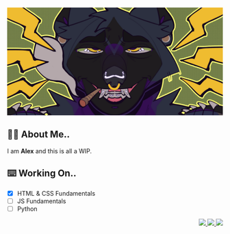 <p align="center"><img src="https://github.com/morningmess/morningmess/blob/main/Mads%20smaller.png" width="600"></p>

## ✌🏽 About Me..

I am **Alex** and this is all a WIP.

## ⌨️ Working On..

- [x] HTML & CSS Fundamentals
- [ ] JS Fundamentals
- [ ] Python

<p align="right"><a href="https://www.linkedin.com/in/alex-carido-3b26a595/"><img src="https://img.shields.io/badge/-morningmess-blue?style=flat-square&logo=Linkedin&logoColor=white"> <a href="https://github.com/morningmess"><img src="https://img.shields.io/github/followers/morningmess?label=follow&style=social"> <a href="TWITTER"><img src="https://img.shields.io/twitter/follow/morningmess_?style=social"></p>


<!-- Old Socials

[![Linkedin: Alex](https://img.shields.io/badge/-morningmess-blue?style=flat-square&logo=Linkedin&logoColor=white&link=https://www.linkedin.com/in/alex-carido-3b26a595/)](https://www.linkedin.com/in/alex-carido-3b26a595/)
[![GitHub Ghazi](https://img.shields.io/github/followers/morningmess?label=follow&style=social)](https://github.com/morningmess)
![Twitter Follow](https://img.shields.io/twitter/follow/morningmess_?style=social)

-->
